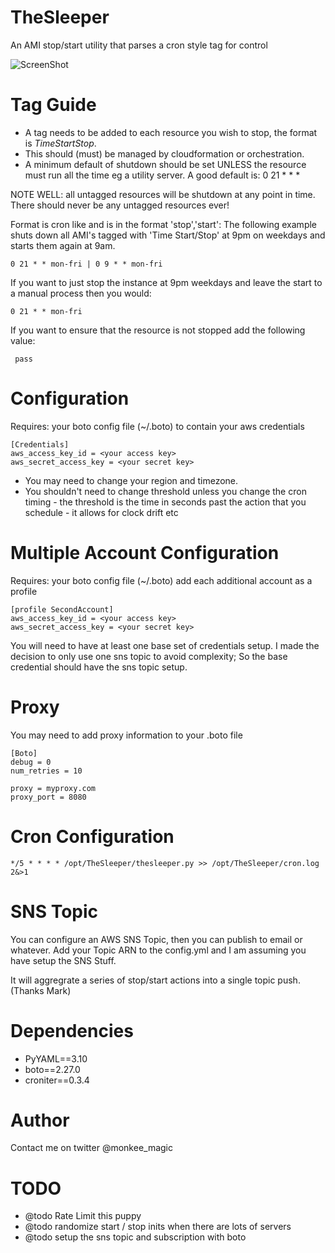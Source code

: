 TheSleeper
==========

An AMI stop/start utility that parses a cron style tag for control

![ScreenShot](https://raw.github.com/monk-ee/TheSleeper/master/images/sleeper.png)

Tag Guide
==========
 + A tag needs to be added to each resource you wish to stop, the format is *TimeStartStop*.
 + This should (must) be managed by cloudformation or orchestration.
 + A minimum default of shutdown should be set UNLESS the resource must run all the time eg a utility server. A good default is: 0 21 * * *


NOTE WELL: all untagged resources will be shutdown at any point in time. There should never be any untagged resources ever!

Format is cron like and is in the format 'stop','start': The following example shuts down all AMI's tagged with 'Time Start/Stop' at 9pm on weekdays and starts them again at 9am.

    0 21 * * mon-fri | 0 9 * * mon-fri



If you want to just stop the instance  at 9pm weekdays and leave the start to a manual process then you would:

    0 21 * * mon-fri

If you want to ensure that the resource is not stopped add the following value:

     pass

Configuration
==========
Requires: your boto config file (~/.boto) to contain your aws credentials

    [Credentials]
    aws_access_key_id = <your access key>
    aws_secret_access_key = <your secret key>

 + You may need to change your region and timezone.
 + You shouldn't need to change threshold unless you change the cron timing -
     the threshold is the time in seconds past the action that you schedule  - it allows for clock drift etc

Multiple Account Configuration
==========
Requires: your boto config file (~/.boto) add each additional account as a profile

    [profile SecondAccount]
    aws_access_key_id = <your access key>
    aws_secret_access_key = <your secret key>

You will need to have at least one base set of credentials setup. I made the decision to only use one sns topic to avoid complexity;
So the base credential should have the sns topic setup.

Proxy
==========
You may need to add proxy information to your .boto file

    [Boto]
    debug = 0
    num_retries = 10

    proxy = myproxy.com
    proxy_port = 8080


Cron Configuration
==========

    */5 * * * * /opt/TheSleeper/thesleeper.py >> /opt/TheSleeper/cron.log 2&>1

SNS Topic
==========
You can configure an AWS SNS Topic, then you can publish to email or whatever.
Add your Topic ARN to the config.yml and I am assuming you have setup the SNS Stuff.

It will aggregrate a series of stop/start actions into a single topic push. (Thanks Mark)


Dependencies
==========
 + PyYAML==3.10
 + boto==2.27.0
 + croniter==0.3.4


Author
==========
Contact me on twitter @monkee_magic

TODO
==========
 + @todo Rate Limit this puppy
 + @todo randomize start / stop inits when there are lots of servers
 + @todo setup the sns topic and subscription with boto